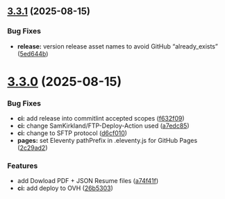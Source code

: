 ## [3.3.1](https://github.com/nighcrawl/cv/compare/v3.3.0...v3.3.1) (2025-08-15)


### Bug Fixes

* **release:** version release asset names to avoid GitHub “already_exists” ([5ed644b](https://github.com/nighcrawl/cv/commit/5ed644bbf3b69c7c0414ff2aabd665eb8afd80b6))

# [3.3.0](https://github.com/nighcrawl/cv/compare/v3.2.0...v3.3.0) (2025-08-15)


### Bug Fixes

* **ci:** add release into commitlint accepted scopes ([f632f09](https://github.com/nighcrawl/cv/commit/f632f09e3762cb8b04f8ba194372c5952319435a))
* **ci:** change SamKirkland/FTP-Deploy-Action used ([a7edc85](https://github.com/nighcrawl/cv/commit/a7edc8590290b8afd89c5dbf6bfcb04dc2e29871))
* **ci:** change to SFTP protocol ([d6cf010](https://github.com/nighcrawl/cv/commit/d6cf010948f2e486508938c75342934aeeef0bc1))
* **pages:** set Eleventy pathPrefix in .eleventy.js for GitHub Pages ([2c29ad2](https://github.com/nighcrawl/cv/commit/2c29ad265040ca7b328642afdaf400d9bd0cb00c))


### Features

* add Dowload PDF + JSON Resume files ([a74f41f](https://github.com/nighcrawl/cv/commit/a74f41fd401704c93cc6cf88ab1f41230de44b3d))
* **ci:** add deploy to OVH ([26b5303](https://github.com/nighcrawl/cv/commit/26b53036c4866371e453e968078f47d42aba3114))
